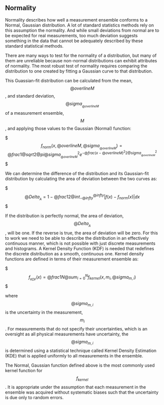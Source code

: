 ## Normality

Normality describes how well a measurement ensemble conforms to a 
Normal, Gaussian distribution. A lot of standard statistics methods 
rely on this assumption the normality. And while small deviations from
normal are to be expected for real measurements, too much deviation 
suggests something in the data that cannot be adequately described by 
these standard statistical methods.

There are many ways to test for the normality of a distribution, but 
many of them are unreliable because non-normal distributions can 
exhibit attributes of normality. The most robust test of normality 
requires comparing the distribution to one created by fitting a 
Gaussian curve to that distribution.

This Guassian-fit distribution can be calculated from the mean, 
$$ @overline{M} $$, and standard deviation, 
$$ @sigma_{_{@overline{M}}} $$ of a measurement ensemble, $$ M $$, and 
applying those values to the Gaussian (Normal) function:

$$$
    f_{norm}(x, @overline{M}, @sigma_{_{@overline{M}}}) = 
        @frac 
            { 1 } 
            { @sqrt{2 @pi @sigma_{_{@overline{M}}}^2} }
        e^{
            -@frac 
                { (x - @overline{M})^2 }
                { 2 @sigma_{ _{@overline{M}} }^2 }
        }
$$$

We can determine the difference of the distribution and its Gaussian-fit
distribution by calculating the area of deviation between the two 
curves as:

$$$
    @Delta_{_A} = 
        1 -
        @frac {1} {2}
        @int_{-@infty}^{@infty} | f(x) - f_{norm}(x) | dx
$$$

If the distribution is perfectly normal, the area of deviation, 
$$ @Delta_{_A} $$, will be one. If the reverse is true, the area of 
deviation will be zero. For this to work we need to be able to describe 
the distribution in an effectively continuous manner, which is not 
possible with just discrete measurements and histograms. A Kernel 
Density Function (KDF) is needed that redefines the discrete 
distribution as a smooth, continuous one. Kernel density functions are 
defined in terms of their measurement ensemble as:

$$$
    f_{_{KDF}}(x) = 
        @frac {1} {N}
        @sum_{i=0}^N f_{kernel}(x, m_i, @sigma_{m,i}) 
$$$

where $$ @sigma_{m,i} $$ is the uncertainty in the measurement, 
$$ m_i $$. For measurements that do not specify their uncertainties, 
which is an oversight as all physical measurements have uncertainty,
the $$ @sigma_{m,i} $$ is determined using a statistical technique 
called Kernel Density Estimation (KDE) that is applied uniformly to
all measurements in the ensemble.

The Normal, Gaussian function defined above is the most commonly 
used kernel function for $$ f_{kernel} $$. It is appropriate under the 
assumption that each measurement in the ensemble was acquired without
systematic biases such that the uncertainty is due only to random 
errors.
